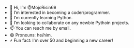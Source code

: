- 👋 Hi, I’m @MojoRisin69
- 👀 I’m interested in becoming a coder/programmer.
- 🌱 I’m currently learning Python.
- 💞️ I’m looking to collaborate on any newbie Pythoin projects.
- 📫 You can reach me by email.
- 😄 Pronouns: he/him.
- ⚡ Fun fact: I'm over 50 and beginning a new career!

<!---
MojoRisin69/MojoRisin69 is a ✨ special ✨ repository because its `README.md` (this file) appears on your GitHub profile.
You can click the Preview link to take a look at your changes.
--->
